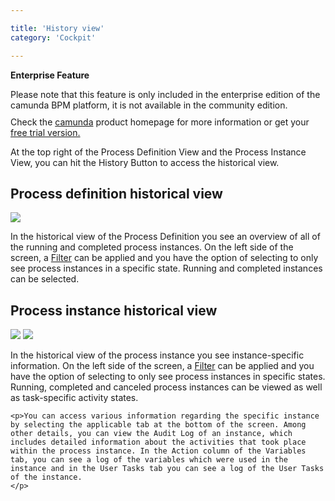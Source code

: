 ```yaml
---

title: 'History view'
category: 'Cockpit'

---
```


<div class="alert alert-warning">
 <p><strong>Enterprise Feature</strong></p>
 Please note that this feature is only included in the enterprise edition of the camunda BPM platform, it is not available in the community edition.
 <p style="margin-top:10px">Check the <a href="http://camunda.com">camunda</a> product homepage for more information or get your <a href="http://camunda.com/bpm/enterprise/trial/">free trial version.</a></p></div>

At the top right of the Process Definition View and the Process Instance View, you can hit the History Button to access the historical view.

## Process definition historical view

<div class="row">
  <div class="col-xs-6 col-sm-6 col-md-3">
    <img data-img-thumb src="ref:asset:/assets/img/implementation-cockpit/cockpit-history-view-process-definition-history.png" />
  </div>
  <div class="col-xs-6 col-sm-6 col-md-9">
    <p>In the historical view of the Process Definition you see an overview of all of the running and completed process instances. On the left side of the screen, a <a href="ref:#cockpit-process-definition-view-filter">Filter</a> can be applied and you have the option of selecting to only see process instances in a specific state. Running and completed instances can be selected.</p>
  </div>
</div>


## Process instance historical view

<div class="row">
  <div class="col-xs-6 col-sm-6 col-md-3">
    <img data-img-thumb src="ref:asset:/assets/img/implementation-cockpit/cockpit-history-view-process-instance-history.png" />
    <img data-img-thumb src="ref:asset:/assets/img/implementation-cockpit/cockpit-history-view-process-instance-detail.png" />
  </div>
  <div class="col-xs-6 col-sm-6 col-md-9">
    <p>In the historical view of the process instance you see instance-specific information. On the left side of the screen, a <a href="ref:#cockpit-process-definition-view-filter">Filter</a> can be applied and you have the option of selecting to only see process instances in specific states. Running, completed and canceled process instances can be viewed as well as task-specific activity states. </p>

    <p>You can access various information regarding the specific instance by selecting the applicable tab at the bottom of the screen. Among other details, you can view the Audit Log of an instance, which includes detailed information about the activities that took place within the process instance. In the Action column of the Variables tab, you can see a log of the variables which were used in the instance and in the User Tasks tab you can see a log of the User Tasks of the instance.
    </p>
  </div>
</div>
